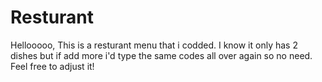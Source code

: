 # Resturant
Hellooooo, This is a resturant menu that i codded. I know it only has 2 dishes but if add more i'd type the same codes all over again so no need.
Feel free to adjust it! 
